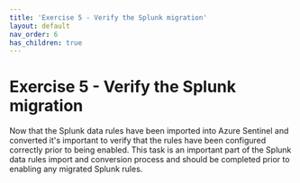 ```yaml
---
title: 'Exercise 5 - Verify the Splunk migration'
layout: default
nav_order: 6
has_children: true
---
```


# Exercise 5 - Verify the Splunk migration

Now that the Splunk data rules have been imported into Azure Sentinel and converted it's important to verify that the rules have been configured correctly prior to being enabled. This task is an important part of the Splunk data rules import and conversion process and should be completed prior to enabling any migrated Splunk rules.
